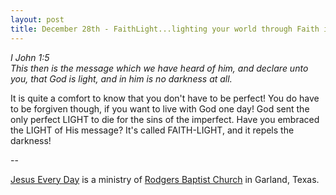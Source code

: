 ```yaml
---
layout: post
title: December 28th - FaithLight...lighting your world through Faith in
---
```


_I John 1:5  
This then is the message which we have heard of him, and declare
unto you, that God is light, and in him is no darkness at all._

It is quite a comfort to know that you don't have to be perfect!
You do have to be forgiven though, if you want to live with God one
day! God sent the only perfect LIGHT to die for the sins of the
imperfect. Have you embraced the LIGHT of His message? It's called
FAITH-LIGHT, and it repels the darkness!

 --

<a href=http://jesuseveryday.net>Jesus Every Day</a> is a ministry of <a href=http://rodgersbaptist.net>Rodgers Baptist Church</a> in Garland, Texas.

